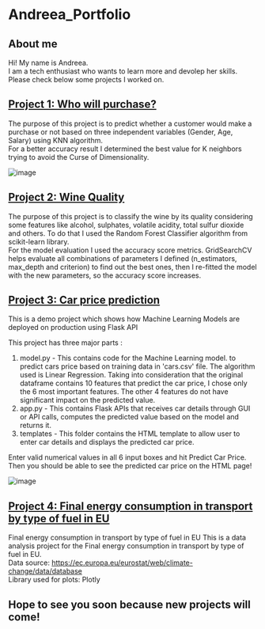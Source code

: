 # Andreea_Portfolio

## About me 
Hi! My name is Andreea.  
I am a tech enthusiast who wants to learn more and devolep her skills.
Please check below some projects I worked on.

## [Project 1: Who will purchase?](https://github.com/andreeamariacovaciu/Who-will-purchase)
The purpose of this project is to predict whether a customer would make a purchase or not based on three independent variables (Gender, Age, Salary) using KNN algorithm.  
For a better accuracy result I determined the best value for K neighbors trying to avoid the Curse of Dimensionality.

![image](https://user-images.githubusercontent.com/86802852/152808843-2dcf2ed2-27ec-4111-9784-75a747fcb8d1.png)


## [Project 2: Wine Quality](https://github.com/andreeamariacovaciu/Wine-Quality)
The purpose of this project is to classify the wine by its quality considering some features like alcohol, sulphates, volatile acidity, total sulfur dioxide and others.
To do that I used the Random Forest Classifier algorithm from scikit-learn library.  
For the model evaluation I used the accuracy score metrics. GridSearchCV helps evaluate all combinations of parameters I defined (n_estimators, max_depth and criterion) to find out the best ones, then I re-fitted the model with the new parameters, so the accuracy score increases.

## [Project 3: Car price prediction](https://github.com/andreeamariacovaciu/Car-price-prediction)

This is a demo project which shows how Machine Learning Models are deployed on production using Flask API

This project has three major parts :
1. model.py - This contains code for the Machine Learning model. to predict cars price based on training data in 'cars.csv' file. The algorithm used is Linear Regression. Taking into consideration that the original dataframe contains 10 features that predict the car price, I chose only the 6 most important features. The other 4 features do not have significant impact on the predicted value.
2. app.py - This contains Flask APIs that receives car details through GUI or API calls, computes the predicted value based on the model and returns it.
3. templates - This folder contains the HTML template to allow user to enter car details and displays the predicted car price.

Enter valid numerical values in all 6 input boxes and hit Predict Car Price.
Then you should  be able to see the predicted car price on the HTML page!

![image](https://user-images.githubusercontent.com/86802852/152191089-fa42546c-3f47-4311-b2bc-68821c80e440.png)

## [Project 4: Final energy consumption in transport by type of fuel in EU](https://github.com/andreeamariacovaciu/EU-Transportation-Fuel)  
Final energy consumption in transport by type of fuel in EU
This is a data analysis project for the Final energy consumption in transport by type of fuel in EU.  
Data source: https://ec.europa.eu/eurostat/web/climate-change/data/database  
Library used for plots: Plotly


## Hope to see you soon because new projects will come!
